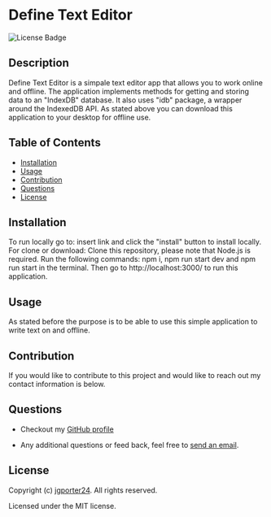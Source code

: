 # Define Text Editor
![License Badge](https://img.shields.io/github/license/jgporter24/text_editor?label=license&style=for-the-badge)

## Description
Define Text Editor is a simpale text editor app that allows you to work online and offline. The application implements methods for getting and storing data to an "IndexDB" database. It also uses "idb" package, a wrapper around the IndexedDB API. As stated above you can download this application to your desktop for offline use. 

## Table of Contents
* [Installation](#installation)
* [Usage](#usage)
* [Contribution](#contribution)
* [Questions](#questions)
* [License](#license)
    
## Installation
To run locally go to: insert link and click the "install" button to install locally. For clone or download: Clone this repository, please note that Node.js is required. Run the following commands: npm i, npm run start dev and npm run start in the terminal. Then go to http://localhost:3000/ to run this application. 

## Usage
As stated before the purpose is to be able to use this simple application to write text on and offline. 

## Contribution
If you would like to contribute to this project and would like to reach out my contact information is below.

## Questions
* Checkout my [GitHub profile](https://github.com/jgporter24)
    
* Any additional questions or feed back, feel free to [send an email](mailto:jess.g.porter@gmail.com). 
    
## License
Copyright (c) [jgporter24](https://github.com/jgporter24). All rights reserved.
    
Licensed under the MIT license.
    
  